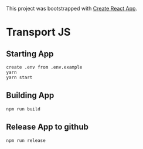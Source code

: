 This project was bootstrapped with [Create React App](https://github.com/facebook/create-react-app).

# Transport JS

## Starting App

```
create .env from .env.example
yarn
yarn start
```

## Building App

```
npm run build
```

## Release App to github

```
npm run release
```
